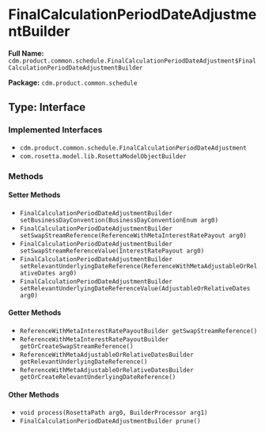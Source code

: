 # FinalCalculationPeriodDateAdjustmentBuilder

**Full Name:** `cdm.product.common.schedule.FinalCalculationPeriodDateAdjustment$FinalCalculationPeriodDateAdjustmentBuilder`

**Package:** `cdm.product.common.schedule`

## Type: Interface

### Implemented Interfaces

- `cdm.product.common.schedule.FinalCalculationPeriodDateAdjustment`
- `com.rosetta.model.lib.RosettaModelObjectBuilder`

### Methods

#### Setter Methods

- `FinalCalculationPeriodDateAdjustmentBuilder setBusinessDayConvention(BusinessDayConventionEnum arg0)`
- `FinalCalculationPeriodDateAdjustmentBuilder setSwapStreamReference(ReferenceWithMetaInterestRatePayout arg0)`
- `FinalCalculationPeriodDateAdjustmentBuilder setSwapStreamReferenceValue(InterestRatePayout arg0)`
- `FinalCalculationPeriodDateAdjustmentBuilder setRelevantUnderlyingDateReference(ReferenceWithMetaAdjustableOrRelativeDates arg0)`
- `FinalCalculationPeriodDateAdjustmentBuilder setRelevantUnderlyingDateReferenceValue(AdjustableOrRelativeDates arg0)`

#### Getter Methods

- `ReferenceWithMetaInterestRatePayoutBuilder getSwapStreamReference()`
- `ReferenceWithMetaInterestRatePayoutBuilder getOrCreateSwapStreamReference()`
- `ReferenceWithMetaAdjustableOrRelativeDatesBuilder getRelevantUnderlyingDateReference()`
- `ReferenceWithMetaAdjustableOrRelativeDatesBuilder getOrCreateRelevantUnderlyingDateReference()`

#### Other Methods

- `void process(RosettaPath arg0, BuilderProcessor arg1)`
- `FinalCalculationPeriodDateAdjustmentBuilder prune()`

